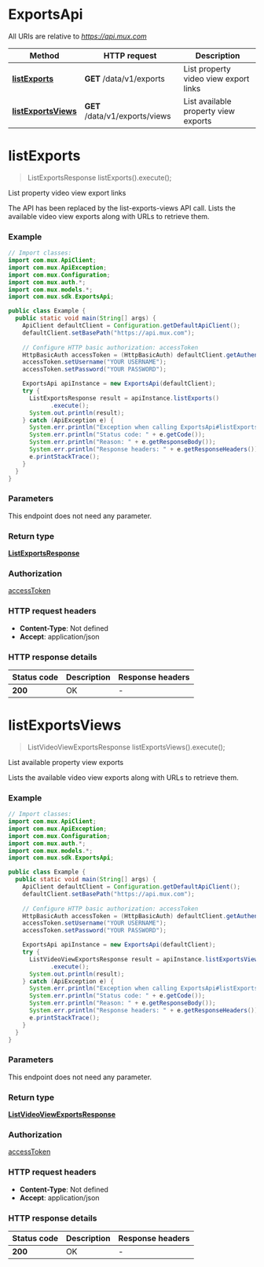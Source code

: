 # ExportsApi

All URIs are relative to *https://api.mux.com*

Method | HTTP request | Description
------------- | ------------- | -------------
[**listExports**](ExportsApi.md#listExports) | **GET** /data/v1/exports | List property video view export links
[**listExportsViews**](ExportsApi.md#listExportsViews) | **GET** /data/v1/exports/views | List available property view exports


<a name="listExports"></a>
# **listExports**
> ListExportsResponse listExports().execute();

List property video view export links

The API has been replaced by the list-exports-views API call.  Lists the available video view exports along with URLs to retrieve them. 

### Example
```java
// Import classes:
import com.mux.ApiClient;
import com.mux.ApiException;
import com.mux.Configuration;
import com.mux.auth.*;
import com.mux.models.*;
import com.mux.sdk.ExportsApi;

public class Example {
  public static void main(String[] args) {
    ApiClient defaultClient = Configuration.getDefaultApiClient();
    defaultClient.setBasePath("https://api.mux.com");
    
    // Configure HTTP basic authorization: accessToken
    HttpBasicAuth accessToken = (HttpBasicAuth) defaultClient.getAuthentication("accessToken");
    accessToken.setUsername("YOUR USERNAME");
    accessToken.setPassword("YOUR PASSWORD");

    ExportsApi apiInstance = new ExportsApi(defaultClient);
    try {
      ListExportsResponse result = apiInstance.listExports()
            .execute();
      System.out.println(result);
    } catch (ApiException e) {
      System.err.println("Exception when calling ExportsApi#listExports");
      System.err.println("Status code: " + e.getCode());
      System.err.println("Reason: " + e.getResponseBody());
      System.err.println("Response headers: " + e.getResponseHeaders());
      e.printStackTrace();
    }
  }
}
```

### Parameters
This endpoint does not need any parameter.

### Return type

[**ListExportsResponse**](ListExportsResponse.md)

### Authorization

[accessToken](../README.md#accessToken)

### HTTP request headers

 - **Content-Type**: Not defined
 - **Accept**: application/json

### HTTP response details
| Status code | Description | Response headers |
|-------------|-------------|------------------|
**200** | OK |  -  |

<a name="listExportsViews"></a>
# **listExportsViews**
> ListVideoViewExportsResponse listExportsViews().execute();

List available property view exports

Lists the available video view exports along with URLs to retrieve them.

### Example
```java
// Import classes:
import com.mux.ApiClient;
import com.mux.ApiException;
import com.mux.Configuration;
import com.mux.auth.*;
import com.mux.models.*;
import com.mux.sdk.ExportsApi;

public class Example {
  public static void main(String[] args) {
    ApiClient defaultClient = Configuration.getDefaultApiClient();
    defaultClient.setBasePath("https://api.mux.com");
    
    // Configure HTTP basic authorization: accessToken
    HttpBasicAuth accessToken = (HttpBasicAuth) defaultClient.getAuthentication("accessToken");
    accessToken.setUsername("YOUR USERNAME");
    accessToken.setPassword("YOUR PASSWORD");

    ExportsApi apiInstance = new ExportsApi(defaultClient);
    try {
      ListVideoViewExportsResponse result = apiInstance.listExportsViews()
            .execute();
      System.out.println(result);
    } catch (ApiException e) {
      System.err.println("Exception when calling ExportsApi#listExportsViews");
      System.err.println("Status code: " + e.getCode());
      System.err.println("Reason: " + e.getResponseBody());
      System.err.println("Response headers: " + e.getResponseHeaders());
      e.printStackTrace();
    }
  }
}
```

### Parameters
This endpoint does not need any parameter.

### Return type

[**ListVideoViewExportsResponse**](ListVideoViewExportsResponse.md)

### Authorization

[accessToken](../README.md#accessToken)

### HTTP request headers

 - **Content-Type**: Not defined
 - **Accept**: application/json

### HTTP response details
| Status code | Description | Response headers |
|-------------|-------------|------------------|
**200** | OK |  -  |

